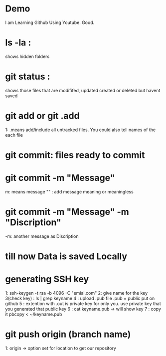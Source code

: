 # Demo

I am Learning Github Using Youtube.
Good.


# ls -la :  
shows hidden folders

# git status :
 shows those files that are modififed, updated created or deleted but havent saved

# git add or git .add

1: .means add/include all untracked files. You could also tell names of the each file


# git commit: files ready to commit
# git commit -m "Message"

m: means message
"" : add message meaning or meaningless
# git commit -m "Message" -m "Discription"

-m: another message as Discription 

# till now Data is saved Locally

# generating SSH key
1: ssh-keygen -t rsa -b 4096 -C "emial.com"
2: give name for the key
3(check key) : ls | grep keyname
4 : upload .pub file .pub = public
put on github
5 : extention with .out is private key for only you.
use private key that you generated that public key
6 : cat keyname.pub -> will show key 
7 :  copy it pbcopy < ~/keyname.pub

# git push origin (branch name)
1: origin -> option set for location to get our repository
